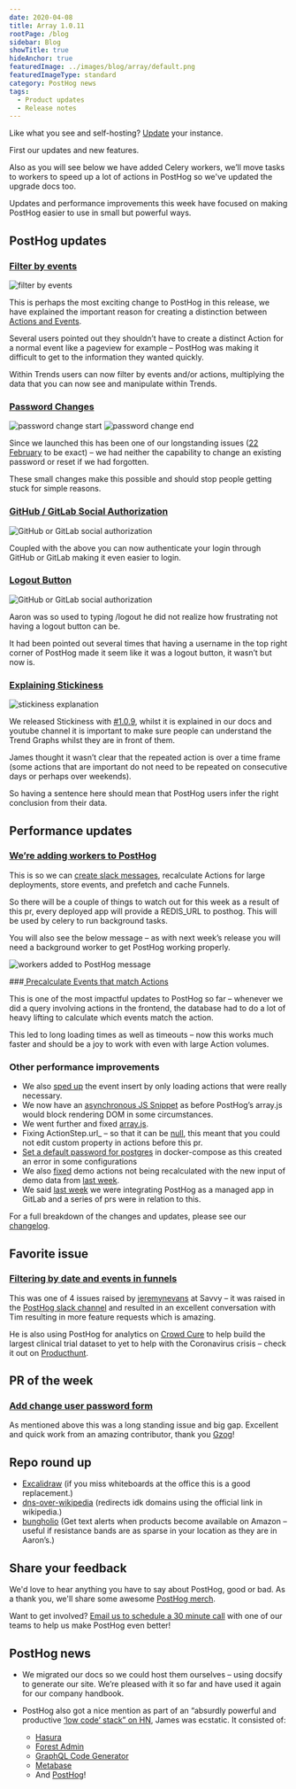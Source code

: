 ```yaml
---
date: 2020-04-08
title: Array 1.0.11
rootPage: /blog
sidebar: Blog
showTitle: true
hideAnchor: true
featuredImage: ../images/blog/array/default.png
featuredImageType: standard
category: PostHog news
tags:
  - Product updates
  - Release notes
---
```


Like what you see and self-hosting? [Update](/docs/runbook/upgrading-posthog) your instance.

First our updates and new features.

Also as you will see below we have added Celery workers, we’ll move tasks to workers to speed up a lot of actions in PostHog so we've updated the upgrade docs too.

Updates and performance improvements this week have focused on making PostHog easier to use in small but powerful ways.

## PostHog updates

### [Filter by events](https://github.com/PostHog/posthog/pull/442)

![filter by events](../images/04/events-in-trends.gif)

This is perhaps the most exciting change to PostHog in this release, we have explained the important reason for creating a distinction between [Actions and Events](/blog/the-posthog-array-1-0-8).

Several users pointed out they shouldn’t have to create a distinct Action for a normal event like a pageview for example – PostHog was making it difficult to get to the information they wanted quickly.

Within Trends users can now filter by events and/or actions, multiplying the data that you can now see and manipulate within Trends.

### [Password Changes](https://github.com/PostHog/posthog/pull/468)

![password change start](../images/04/Posthog-3.png)
![password change end](../images/04/Posthog-2.png)

Since we launched this has been one of our longstanding issues ([22 February](https://github.com/PostHog/posthog/issues/167) to be exact) – we had neither the capability to change an existing password or reset if we had forgotten.

These small changes make this possible and should stop people getting stuck for simple reasons.

### [GitHub / GitLab Social Authorization](https://github.com/PostHog/posthog/pull/416)

![GitHub or GitLab social authorization](../images/04/Posthog-1.png)

Coupled with the above you can now authenticate your login through GitHub or GitLab making it even easier to login.

### [Logout Button](https://github.com/PostHog/posthog/pull/469)

![GitHub or GitLab social authorization](../images/04/logoutbuton.gif)

Aaron was so used to typing /logout he did not realize how frustrating not having a logout button can be.

It had been pointed out several times that having a username in the top right corner of PostHog made it seem like it was a logout button, it wasn’t but now is. 

### [Explaining Stickiness](https://github.com/PostHog/posthog/pull/438)

![stickiness explanation](../images/04/Posthog-4.png)

We released Stickiness with [#1.0.9](/blog/the-posthog-array-1-0-9), whilst it is explained in our docs and youtube channel it is important to make sure people can understand the Trend Graphs whilst they are in front of them.

James thought it wasn’t clear that the repeated action is over a time frame (some actions that are important do not need to be repeated on consecutive days or perhaps over weekends).

So having a sentence here should mean that PostHog users infer the right conclusion from their data.

## Performance updates

### [We’re adding workers to PostHog](https://github.com/PostHog/posthog/issues/455)

This is so we can [create slack messages](https://github.com/PostHog/posthog/issues/105), recalculate Actions for large deployments, store events, and prefetch and cache Funnels.

So there will be a couple of things to watch out for this week as a result of this pr, every deployed app will provide a REDIS_URL to posthog. This will be used by celery to run background tasks. 

You will also see the below message – as with next week’s release you will need a background worker to get PostHog working properly.

![workers added to PostHog message](../images/04/Posthog-5.png)

###[ Precalculate Events that match Actions](https://github.com/PostHog/posthog/pull/420)

This is one of the most impactful updates to PostHog so far –  whenever we did a query involving actions in the frontend, the database had to do a lot of heavy lifting to calculate which events match the action. 

This led to long loading times as well as timeouts – now this works much faster and should be a joy to work with even with large Action volumes.

### Other performance improvements

* We also [sped up](https://github.com/PostHog/posthog/pull/465) the event insert by only loading actions that were really necessary.
* We now have an [asynchronous JS Snippet](https://github.com/PostHog/posthog/pull/440) as before PostHog’s array.js would block rendering DOM in some circumstances.
* We went further and fixed [array.js](https://github.com/PostHog/posthog/pull/436).
* Fixing ActionStep.url_ – so that it can be [null](https://github.com/PostHog/posthog/pull/435), this meant that you could not edit custom property in actions before this pr.
* [Set a default password for postgres](https://github.com/PostHog/posthog/pull/466) in docker-compose as this created an error in some configurations
* We also [fixed](https://github.com/PostHog/posthog/pull/459) demo actions not being recalculated with the new input of demo data from [last week](/blog/the-posthog-array-1-0-10).
* We said [last week](/blog/the-posthog-array-1-0-10) we were integrating PostHog as a managed app in GitLab and a series of prs were in relation to this. 

For a full breakdown of the changes and updates, please see our [changelog](https://github.com/PostHog/posthog/blob/master/CHANGELOG.md).
 
## Favorite issue

### [Filtering by date and events in funnels](https://github.com/PostHog/posthog/issues/444)

This was one of 4 issues raised by [jeremynevans](https://github.com/jeremynevans) at Savvy – it was raised in the [PostHog slack channel](https://join.slack.com/t/posthogusers/shared_invite/zt-1ghutt7jr-jRj0_iYDRS7R~uKeZLIbdQ) and resulted in an excellent conversation with Tim resulting in more feature requests which is amazing.

He is also using PostHog for analytics on [Crowd Cure](https://crowd-cure.com/) to help build the largest clinical trial dataset to yet to help with the Coronavirus crisis – check it out on [Producthunt](https://www.producthunt.com/posts/crowdcure-covid-19).

## PR of the week

### [Add change user password form](https://github.com/PostHog/posthog/pull/443)

As mentioned above this was a long standing issue and big gap. Excellent and quick work from an amazing contributor, thank you [Gzog](https://github.com/gzog)!

## Repo round up

* [Excalidraw](https://github.com/excalidraw/excalidraw) (if you miss whiteboards at the office this is a good replacement.)
* [dns-over-wikipedia](https://github.com/aaronjanse/dns-over-wikipedia) (redirects idk domains using the official link in wikipedia.)
* [bungholio](https://github.com/johntitus/bungholio) (Get text alerts when products become available on Amazon – useful if resistance bands are as sparse in your location as they are in Aaron’s.)

## Share your feedback
We'd love to hear anything you have to say about PostHog, good or bad. As a thank you, we'll share some awesome [PostHog merch](https://merch.posthog.com).

Want to get involved? [Email us to schedule a 30 minute call](mailto:hey@posthog.com) with one of our teams to help us make PostHog even better!


## PostHog news

* We migrated our docs so we could host them ourselves – using docsify to generate our site. We’re pleased with it so far and have used it again for our company handbook.
* PostHog also got a nice mention as part of an “absurdly powerful and productive [‘low code’ stack” on HN](https://news.ycombinator.com/item?id=22786853), James was ecstatic. It consisted of:
	* [Hasura](https://hasura.io/)
	* [Forest Admin](https://www.forestadmin.com/)
	* [GraphQL Code Generator](https://graphql-code-generator.com/)
	* [Metabase](https://www.metabase.com/)
	* And [PostHog](https://posthog.com)!

	<ArrayCTA />
